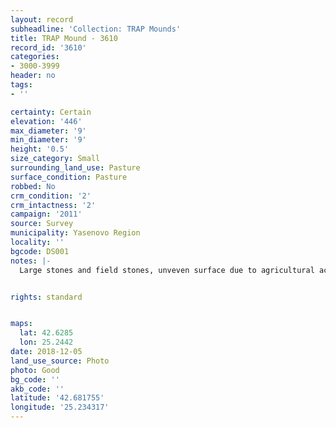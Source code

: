 ```yaml
---
layout: record
subheadline: 'Collection: TRAP Mounds'
title: TRAP Mound - 3610
record_id: '3610'
categories:
- 3000-3999
header: no
tags:
- ''

certainty: Certain
elevation: '446'
max_diameter: '9'
min_diameter: '9'
height: '0.5'
size_category: Small
surrounding_land_use: Pasture
surface_condition: Pasture
robbed: No
crm_condition: '2'
crm_intactness: '2'
campaign: '2011'
source: Survey
municipality: Yasenovo Region
locality: ''
bgcode: DS001
notes: |-
  Large stones and field stones, unveven surface due to agricultural activity.


rights: standard


maps:
  lat: 42.6285
  lon: 25.2442
date: 2018-12-05
land_use_source: Photo
photo: Good
bg_code: ''
akb_code: ''
latitude: '42.681755'
longitude: '25.234317'
---
```

